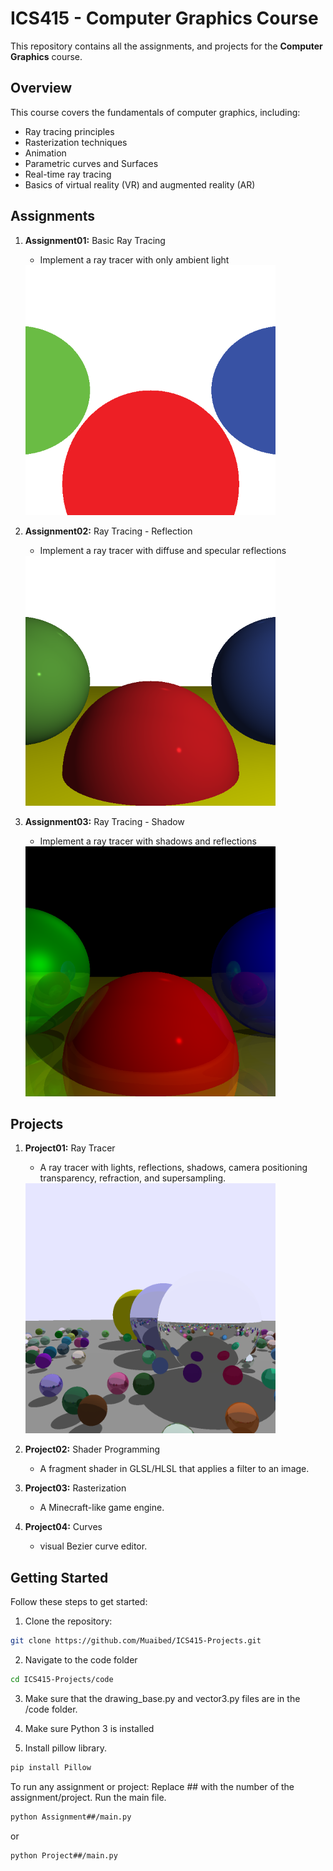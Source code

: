 # ICS415 - Computer Graphics Course

This repository contains all the assignments, and projects for the **Computer Graphics** course.

## Overview

This course covers the fundamentals of computer graphics, including:
- Ray tracing principles
- Rasterization techniques
- Animation
- Parametric curves and Surfaces
- Real-time ray tracing
- Basics of virtual reality (VR) and augmented reality (AR)


## Assignments

1. **Assignment01:** Basic Ray Tracing 
   - Implement a ray tracer with only ambient light
   
   <img src="https://github.com/Muaibed/ICS415-Projects/raw/main/code/images/raytracing01.png" alt="Assignment01-Result" width="400">


3. **Assignment02:** Ray Tracing - Reflection
   - Implement a ray tracer with diffuse and specular reflections
  
   <img src="https://github.com/Muaibed/ICS415-Projects/raw/main/code/images/raytracing02.png" alt="Assignment02-Result" width="400">


4. **Assignment03:** Ray Tracing - Shadow
   - Implement a ray tracer with shadows and reflections
  
   <img src="https://github.com/Muaibed/ICS415-Projects/raw/main/code/images/raytracing03.png" alt="Assignment03-Result" width="400">



## Projects 
1. **Project01:** Ray Tracer
   - A ray tracer with lights, reflections, shadows, camera positioning transparency, refraction, and supersampling.
  
   <img src="https://github.com/Muaibed/ICS415-Projects/raw/main/code/images/Project01.png" alt="Project01-Result" width="400">


2. **Project02:** Shader Programming
   - A fragment shader in GLSL/HLSL that applies a filter to an image.

3. **Project03:** Rasterization
   - A Minecraft-like game engine.

4. **Project04:** Curves
   - visual Bezier curve editor.



## Getting Started  

Follow these steps to get started:  

1. Clone the repository:  
```bash
git clone https://github.com/Muaibed/ICS415-Projects.git
```

2. Navigate to the code folder
```bash
cd ICS415-Projects/code
```

3. Make sure that the drawing_base.py and vector3.py files are in the /code folder.

4. Make sure Python 3 is installed

5. Install pillow library.
```bash
pip install Pillow
```


To run any assignment or project:
Replace ## with the number of the assignment/project.
Run the main file.
```bash
python Assignment##/main.py
```
or
```bash
python Project##/main.py
```
